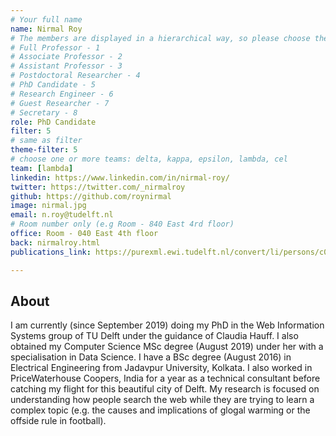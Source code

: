 ```yaml
---
# Your full name 
name: Nirmal Roy
# The members are displayed in a hierarchical way, so please choose the role and filter number from this list:
# Full Professor - 1
# Associate Professor - 2
# Assistant Professor - 3
# Postdoctoral Researcher - 4
# PhD Candidate - 5
# Research Engineer - 6 
# Guest Researcher - 7
# Secretary - 8
role: PhD Candidate
filter: 5
# same as filter
theme-filter: 5
# choose one or more teams: delta, kappa, epsilon, lambda, cel
team: [lambda]
linkedin: https://www.linkedin.com/in/nirmal-roy/
twitter: https://twitter.com/_nirmalroy
github: https://github.com/roynirmal
image: nirmal.jpg
email: n.roy@tudelft.nl
# Room number only (e.g Room - 840 East 4rd floor)
office: Room - 040 East 4th floor
back: nirmalroy.html
publications_link: https://purexml.ewi.tudelft.nl/convert/li/persons/c0ecb8cd-e9d0-47c3-84b5-5576700d596d

---
```


## About

I am currently (since September 2019) doing my PhD in the Web Information Systems group of TU Delft under the guidance of Claudia Hauff. I also obtained my Computer Science MSc degree (August 2019) under her with a specialisation in Data Science. I have a BSc degree (August 2016) in Electrical Engineering from Jadavpur University, Kolkata. I also worked in PriceWaterhouse Coopers, India for a year as a technical consultant before catching my flight for this beautiful city of Delft. My research is focused on understanding how people search the web while they are trying to learn a complex topic (e.g. the causes and implications of glogal warming or the offside rule in football).

